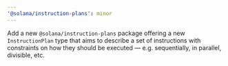 ```yaml
---
'@solana/instruction-plans': minor
---
```


Add a new `@solana/instruction-plans` package offering a new `InstructionPlan` type that aims to describe a set of instructions with constraints on how they should be executed — e.g. sequentially, in parallel, divisible, etc.
